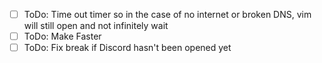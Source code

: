 - [ ] ToDo: Time out timer so in the case of no internet or broken DNS, vim will still open and not infinitely wait
- [ ] ToDo: Make Faster
- [ ] ToDo: Fix break if Discord hasn't been opened yet
